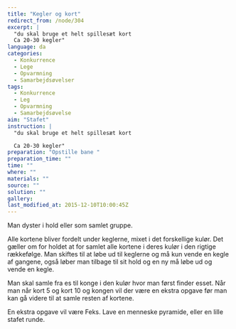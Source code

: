 ```yaml
---
title: "Kegler og kort"
redirect_from: /node/304
excerpt: |
  "du skal bruge et helt spillesæt kort
  Ca 20-30 kegler"
language: da
categories:
  - Konkurrence
  - Lege
  - Opvarmning
  - Samarbejdsøvelser
tags:
  - Konkurrence
  - Leg
  - Opvarmning
  - Samarbejdsøvelse
aim: "Stafet"
instruction: |
  "du skal bruge et helt spillesæt kort

  Ca 20-30 kegler"
preparation: "Opstille bane "
preparation_time: ""
time: ""
where: ""
materials: ""
source: ""
solution: ""
gallery:
last_modified_at: 2015-12-10T10:00:45Z
---
```

Man dyster i hold eller som samlet gruppe.

Alle kortene bliver fordelt under keglerne, mixet i det forskellige kulør. Det gæller om for holdet at for samlet alle kortene i deres kulør i den rigtige rækkefølge. Man skiftes til at løbe ud til keglerne og må kun vende en kegle af gangene, også løber man tilbage til sit hold og en ny må løbe ud og vende en kegle.

Man skal samle fra es til konge i den kulør hvor man først finder esset. Når man når kort 5 og kort 10 og kongen vil der være en ekstra opgave før man kan gå videre til at samle resten af kortene.

En ekstra opgave vil være Feks. Lave en menneske pyramide, eller en lille stafet runde.
